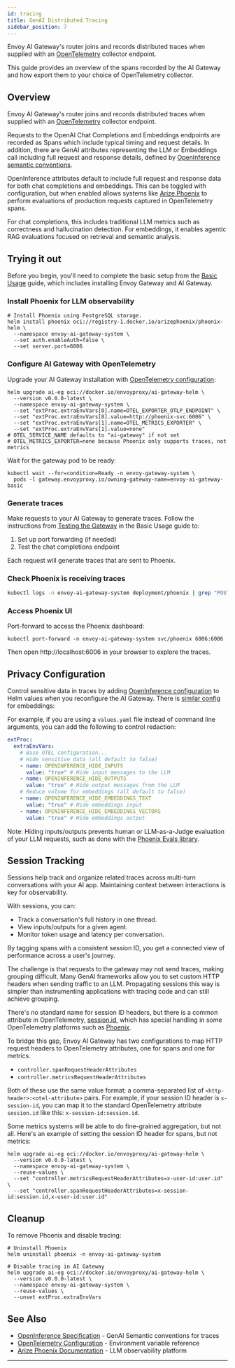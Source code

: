 ```yaml
---
id: tracing
title: GenAI Distributed Tracing
sidebar_position: 7
---
```


Envoy AI Gateway's router joins and records distributed traces when supplied
with an [OpenTelemetry](https://opentelemetry.io/) collector endpoint.

This guide provides an overview of the spans recorded by the AI Gateway and how
export them to your choice of OpenTelemetry collector.

## Overview

Envoy AI Gateway's router joins and records distributed traces when supplied
with an [OpenTelemetry](https://opentelemetry.io/) collector endpoint.

Requests to the OpenAI Chat Completions and Embeddings endpoints are recorded
as Spans which include typical timing and request details. In addition, there
are GenAI attributes representing the LLM or Embeddings call including full
request and response details, defined by [OpenInference semantic conventions][openinference].

OpenInference attributes default to include full request and response data for
both chat completions and embeddings. This can be toggled with configuration,
but when enabled allows systems like [Arize Phoenix][phoenix] to perform
evaluations of production requests captured in OpenTelemetry spans.

For chat completions, this includes traditional LLM metrics such as correctness
and hallucination detection. For embeddings, it enables agentic RAG evaluations
focused on retrieval and semantic analysis.

## Trying it out

Before you begin, you'll need to complete the basic setup from the
[Basic Usage](/docs/getting-started/basic-usage) guide, which includes
installing Envoy Gateway and AI Gateway.

### Install Phoenix for LLM observability

```shell
# Install Phoenix using PostgreSQL storage.
helm install phoenix oci://registry-1.docker.io/arizephoenix/phoenix-helm \
  --namespace envoy-ai-gateway-system \
  --set auth.enableAuth=false \
  --set server.port=6006
```

### Configure AI Gateway with OpenTelemetry

Upgrade your AI Gateway installation with [OpenTelemetry configuration][otel-config]:

```shell
helm upgrade ai-eg oci://docker.io/envoyproxy/ai-gateway-helm \
  --version v0.0.0-latest \
  --namespace envoy-ai-gateway-system \
  --set "extProc.extraEnvVars[0].name=OTEL_EXPORTER_OTLP_ENDPOINT" \
  --set "extProc.extraEnvVars[0].value=http://phoenix-svc:6006" \
  --set "extProc.extraEnvVars[1].name=OTEL_METRICS_EXPORTER" \
  --set "extProc.extraEnvVars[1].value=none"
# OTEL_SERVICE_NAME defaults to "ai-gateway" if not set
# OTEL_METRICS_EXPORTER=none because Phoenix only supports traces, not metrics
```

Wait for the gateway pod to be ready:

```shell
kubectl wait --for=condition=Ready -n envoy-gateway-system \
  pods -l gateway.envoyproxy.io/owning-gateway-name=envoy-ai-gateway-basic
```

### Generate traces

Make requests to your AI Gateway to generate traces. Follow the instructions
from [Testing the Gateway](/docs/getting-started/basic-usage#testing-the-gateway)
in the Basic Usage guide to:

1. Set up port forwarding (if needed)
2. Test the chat completions endpoint

Each request will generate traces that are sent to Phoenix.

### Check Phoenix is receiving traces

```bash
kubectl logs -n envoy-ai-gateway-system deployment/phoenix | grep "POST /v1/traces"
```

### Access Phoenix UI

Port-forward to access the Phoenix dashboard:

```shell
kubectl port-forward -n envoy-ai-gateway-system svc/phoenix 6006:6006
```

Then open http://localhost:6006 in your browser to explore the traces.

## Privacy Configuration

Control sensitive data in traces by adding
[OpenInference configuration][openinference-config] to Helm values when you
reconfigure the AI Gateway. There is [similar config][openinference-embeddings]
for embeddings:

For example, if you are using a `values.yaml` file instead of command line
arguments, you can add the following to control redaction:

```yaml
extProc:
  extraEnvVars:
    # Base OTEL configuration...
    # Hide sensitive data (all default to false)
    - name: OPENINFERENCE_HIDE_INPUTS
      value: "true" # Hide input messages to the LLM
    - name: OPENINFERENCE_HIDE_OUTPUTS
      value: "true" # Hide output messages from the LLM
    # Reduce volume for embeddings (all default to false)
    - name: OPENINFERENCE_HIDE_EMBEDDINGS_TEXT
      value: "true" # Hide embeddings input
    - name: OPENINFERENCE_HIDE_EMBEDDINGS_VECTORS
      value: "true" # Hide embeddings output
```

Note: Hiding inputs/outputs prevents human or LLM-as-a-Judge evaluation of your
LLM requests, such as done with the [Phoenix Evals library][phoenix-evals].

## Session Tracking

Sessions help track and organize related traces across multi-turn conversations
with your AI app. Maintaining context between interactions is key for
observability.

With sessions, you can:

- Track a conversation's full history in one thread.
- View inputs/outputs for a given agent.
- Monitor token usage and latency per conversation.

By tagging spans with a consistent session ID, you get a connected view of
performance across a user's journey.

The challenge is that requests to the gateway may not send traces, making
grouping difficult. Many GenAI frameworks allow you to set custom HTTP headers
when sending traffic to an LLM. Propagating sessions this way is simpler than
instrumenting applications with tracing code and can still achieve grouping.

There's no standard name for session ID headers, but there is a common attribute
in OpenTelemetry, [session.id][otel-session], which has special handling in some
OpenTelemetry platforms such as [Phoenix][phoenix-session].

To bridge this gap, Envoy AI Gateway has two configurations to map HTTP request
headers to OpenTelemetry attributes, one for spans and one for metrics.

- `controller.spanRequestHeaderAttributes`
- `controller.metricsRequestHeaderAttributes`

Both of these use the same value format: a comma-separated list of
`<http-header>:<otel-attribute>` pairs. For example, if your session ID header
is `x-session-id`, you can map it to the standard OpenTelemetry attribute
`session.id` like this: `x-session-id:session.id`.

Some metrics systems will be able to do fine-grained aggregation, but not all.
Here's an example of setting the session ID header for spans, but not metrics:

```shell
helm upgrade ai-eg oci://docker.io/envoyproxy/ai-gateway-helm \
  --version v0.0.0-latest \
  --namespace envoy-ai-gateway-system \
  --reuse-values \
  --set "controller.metricsRequestHeaderAttributes=x-user-id:user.id" \
  --set "controller.spanRequestHeaderAttributes=x-session-id:session.id,x-user-id:user.id"
```

## Cleanup

To remove Phoenix and disable tracing:

```shell
# Uninstall Phoenix
helm uninstall phoenix -n envoy-ai-gateway-system

# Disable tracing in AI Gateway
helm upgrade ai-eg oci://docker.io/envoyproxy/ai-gateway-helm \
  --version v0.0.0-latest \
  --namespace envoy-ai-gateway-system \
  --reuse-values \
  --unset extProc.extraEnvVars
```

## See Also

- [OpenInference Specification][openinference] - GenAI Semantic conventions for traces
- [OpenTelemetry Configuration][otel-config] - Environment variable reference
- [Arize Phoenix Documentation][phoenix] - LLM observability platform

---

[openinference]: https://github.com/Arize-ai/openinference/tree/main/spec
[openinference-config]: https://github.com/Arize-ai/openinference/blob/main/spec/configuration.md
[openinference-embeddings]: https://github.com/Arize-ai/openinference/blob/main/spec/embedding_spans.md
[otel-config]: https://opentelemetry.io/docs/specs/otel/configuration/sdk-environment-variables/
[phoenix]: https://docs.arize.com/phoenix
[phoenix-evals]: https://arize.com/docs/phoenix/evaluation/llm-evals
[otel-session]: https://opentelemetry.io/docs/specs/semconv/registry/attributes/session/
[phoenix-session]: https://arize.com/docs/phoenix/tracing/llm-traces/sessions
